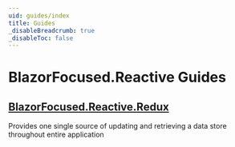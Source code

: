 ```yaml
---
uid: guides/index
title: Guides
_disableBreadcrumb: true
_disableToc: false
---
```


# BlazorFocused.Reactive Guides

## [BlazorFocused.Reactive.Redux](redux/index.md)

Provides one single source of updating and retrieving a data store throughout entire application
